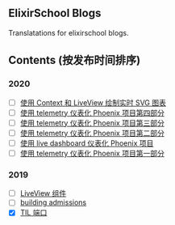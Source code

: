 ## ElixirSchool Blogs

Translatations for elixirschool blogs.

## Contents (按发布时间排序)

### 2020

- [ ] [使用 Context 和 LiveView 绘制实时 SVG 图表](./posts/2020-10-06-server-side-svg-charts-with-contex-and-liveview.md)
- [ ] [使用 telemetry 仪表化 Phoenix 项目第四部分](./posts/2020-05-13-instrumenting-phoenix-with-telemetry-part-four.md)
- [ ] [使用 telemetry 仪表化 Phoenix 项目第三部分](./posts/2020-05-06-instrumenting-phoenix-with-telemetry-part-three.md)
- [ ] [使用 telemetry 仪表化 Phoenix 项目第二部分](./posts/2020-04-29-instrumenting-phoenix-with-telemetry-part-two.md)
- [ ] [使用 live dashboard 仪表化 Phoenix 项目](./posts/2020-04-24-instrumenting-phoenix-with-live-dashboard.md)
- [ ] [使用 telemetry 仪表化 Phoenix 项目第一部分](./posts/2020-04-22-instrumenting-phoenix-with-telemetry-part-one.md)
### 2019 
- [ ] [LiveView 组件](./posts/2019-12-29-live-view-live-component.md)
- [ ] [building admissions](./posts/2019-10-23-building-admissions.md)
- [x] [TIL 端口](./posts/2019-04-17-til-ports.md)
